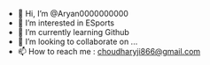 - 👋 Hi, I’m @Aryan0000000000
- 👀 I’m interested in ESports 
- 🌱 I’m currently learning Github
- 💞️ I’m looking to collaborate on ...
- 📫 How to reach me : choudharyji866@gmail.com

<!---
Aryan0000000000/Aryan0000000000 is a ✨ special ✨ repository because its `README.md` (this file) appears on your GitHub profile.
You can click the Preview link to take a look at your changes.
--->
